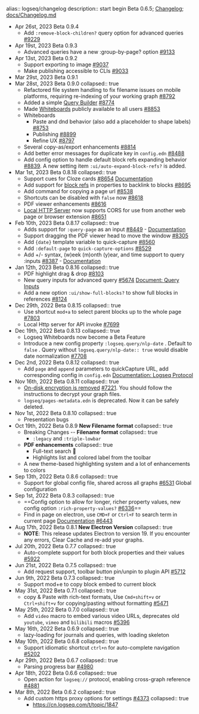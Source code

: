alias:: logseq/changelog
description:: start begin Beta 0.6.5; [Changelog](https://docs.logseq.com/#/page/changelog); [docs/Changelog.md](https://github.com/logseq/docs/blob/master/pages/Changelog.md?plain=1)

- Apr 26st, 2023  Beta 0.9.4
  - Add `:remove-block-children?` query option for advanced queries [#9229](https://github.com/logseq/logseq/pull/9229)
- Apr 19st, 2023  Beta 0.9.3
  - Advanced queries have a new :group-by-page? option [#9133](https://github.com/logseq/logseq/pull/9133)
- Apr 13st, 2023  Beta 0.9.2
  - Support exporting to image  [#9037](https://github.com/logseq/logseq/pull/9037)
  - Make publishing accessible to CLIs [#9033](https://github.com/logseq/logseq/pull/9033)
- Mar 29st, 2023  Beta 0.9.1
- Mar 28st, 2023 Beta 0.9.0
  collapsed:: true
  - Refactored file system handling to fix filename issues on mobile platforms, requiring re-indexing of your working graph [#8792](https://github.com/logseq/logseq/pull/8792)
  - Added a simple [Query Builder](https://docs.logseq.com/#/page/Query%20Builder) [#8774](https://github.com/logseq/logseq/pull/8774)
  - Made [Whiteboards](https://docs.logseq.com/#/page/whiteboard) publicly available to all users [#8853](https://github.com/logseq/logseq/pull/8853)
  - Whiteboards
    - Paste and dnd behavior (also add a placeholder to shape labels) [#8753](https://github.com/logseq/logseq/pull/8753)
    - Publishing [#8899](https://github.com/logseq/logseq/pull/8899)
    - Refine UX [#8797](https://github.com/logseq/logseq/pull/8797)
  - Several copy-as/export enhancements [#8814](https://github.com/logseq/logseq/pull/8814)
  - Add better error messages for duplicate key in `config.edn` [#8488](https://github.com/logseq/logseq/pull/8488)
  - Add config option to handle default block refs expanding behavior [#8839](https://github.com/logseq/logseq/pull/8839). A new setting item `:ui/auto-expand-block-refs?` is added.
- Mar 1st, 2023 Beta 0.8.18
  collapsed:: true
  - Support cues for Cloze cards [#8654](https://github.com/logseq/logseq/pull/8654) [Documentation](https://docs.logseq.com/#/page/cloze)
  - Add support for [block refs](https://docs.logseq.com/#/page/block%20reference) in properties to backlink to blocks [#8695](https://github.com/logseq/logseq/pull/8695)
  - Add command for copying a page url [#8538](https://github.com/logseq/logseq/pull/8538)
  - Shortcuts can be disabled with `false` now  [#8618](https://github.com/logseq/logseq/pull/8618)
  - PDF viewer enhancements [#8616](https://github.com/logseq/logseq/pull/8616)
  - [Local HTTP Server](https://docs.logseq.com/#/page/local%20http%20server) now supports CORS for use from another web page or browser extension [#8651](https://github.com/logseq/logseq/pull/8651)
- Feb 10th, 2023 Beta 0.8.17
  collapsed:: true
  - Adds support for `:query-page` as an input [#8449](https://github.com/logseq/logseq/pull/8449) - [Documentation](https://docs.logseq.com/#/page/advanced%20queries/block/query%20inputs)
  - Support dragging the PDF viewer head to move the window [#8305](https://github.com/logseq/logseq/pull/8305)
  - Add `{date}` template variable to quick-capture [#8560](https://github.com/logseq/logseq/pull/8560)
  - Add `:default-page` to `quick-capture-options` [#8529](https://github.com/logseq/logseq/pull/8529)
  - Add +/- syntax, (w)eek (m)onth (y)ear, and time support to query :inputs [#8387](https://github.com/logseq/logseq/pull/8387) - [Documentation](https://docs.logseq.com/#/page/advanced%20queries/block/query%20inputs)
- Jan 12th, 2023 Beta 0.8.16
  collapsed:: true
  - PDF highlight drag & drop [#8103](https://github.com/logseq/logseq/pull/8103)
  - New query inputs for advanced query [#5674](https://github.com/logseq/logseq/pull/5674) [Document: Query Inputs](https://docs.logseq.com/#/page/advanced%20queries/block/query%20inputs)
  - Add a new option `:ui/show-full-blocks?` to show full blocks in references [#8124](https://github.com/logseq/logseq/pull/8124)
- Dec 29th, 2022 Beta 0.8.15
  collapsed:: true
  - Use shortcut  `mod+a`  to select parent blocks up to the whole page [#7803](https://github.com/logseq/logseq/pull/7803)
  - Local Http server for API invoke [#7699](https://github.com/logseq/logseq/pull/7699)
- Dec 19th, 2022 Beta 0.8.13
  collapsed:: true
  - Logseq Whiteboards now become a Beta Feature
  - Introduce a new config property  `:logseq.query/nlp-date` . Default to  `false` . Query without  `logseq.query/nlp-date:: true`  would disable date normalization [#7708](https://github.com/logseq/logseq/pull/7708)
- Dec 2nd, 2022 Beta 0.8.12
  collapsed:: true
  - Add  `page`  and  `append`  parameters to quickCapture URL, add corresponding config in  `config.edn`  [Documentation: Logseq Protocol](https://docs.logseq.com/#/page/Logseq%20Protocol)
- Nov 16th, 2022 Beta 0.8.11
  collapsed:: true
  - [On-disk encryption is removed](https://discuss.logseq.com/t/deprecation-of-on-disk-encryption/12334) [#7221](https://github.com/logseq/logseq/pull/7221). You should follow the instructions to decrypt your graph files.
  - `logseq/pages-metadata.edn`  is deprecated. Now it can be safely deleted.
- Nov 1st, 2022 Beta 0.8.10
  collapsed:: true
  - Presentation bugs
- Oct 19th, 2022 Beta 0.8.9 **New Filename format**
  collapsed:: true
  - Breaking Changes -- **Filename format**
    collapsed:: true
    - `:legacy`  and  `:triple-lowbar`
  - **PDF enhancements**
    collapsed:: true
    - Full-text search 🎉
    - Highlights list and colored label from the toolbar
  - A new theme-based highlighting system and a lot of enhancements to colors
- Sep 13th, 2022 Beta 0.8.6
  collapsed:: true
  - Support for global config file, shared across all graphs [#6531](https://github.com/logseq/logseq/pull/6531) Global configuration
- Sep 1st, 2022 Beta 0.8.3
  collapsed:: true
  - ==Config option to allow for longer, richer property values, new config option `:rich-property-values?` [#6336](https://github.com/logseq/logseq/pull/6336)==
  - Find in page on electron, use `CMD+F` or `Ctrl+F` to search term in current page [Documentation](https://docs.logseq.com/#/page/Find%20in%20page) [#6443](https://github.com/logseq/logseq/pull/6443)
- Aug 17th, 2022 Beta 0.8.1 **New  Electron Version**
  collapsed:: true
  - **NOTE**: This release updates Electron to version 19. If you encounter any errors, Clear Cache and re-add your graphs.
- Jul 20th, 2022 Beta 0.7.7
  collapsed:: true
  - Auto-complete support for both block properties and their values [#5922](https://github.com/logseq/logseq/pull/5922)
- Jun 21st, 2022 Beta 0.7.5
  collapsed:: true
  - Add request support, toolbar button pin/unpin to plugin API [#5712](https://github.com/logseq/logseq/pull/5712)
- Jun 9th, 2022 Beta 0.7.3
  collapsed:: true
  - Support mod+e to copy block embed to current block
- May 31st, 2022 Beta 0.7.1
  collapsed:: true
  - copy & Paste with rich-text formats, Use `Cmd+shift+v` or `Ctrl+shift+v` for copying/pasting without formatting [#5471](https://github.com/logseq/logseq/pull/5471)
- May 25th, 2022 Beta 0.7.0
  collapsed:: true
  - Add `video` macro to embed various video URLs, deprecates old `youtube`, `vimeo` and `bilibili` macros [#5396](https://github.com/logseq/logseq/pull/5396)
- May 16th, 2022 Beta 0.6.9
  collapsed:: true
  - lazy-loading for journals and queries, with loading skeleton
- May 10th, 2022 Beta 0.6.8
  collapsed:: true
  - Support idiomatic shortcut `ctrl+n` for auto-complete navigation [#5202](https://github.com/logseq/logseq/pull/5202)
- Apr 29th, 2022 Beta 0.6.7
  collapsed:: true
  - Parsing progress bar [#4980](https://github.com/logseq/logseq/pull/4980)
- Apr 18th, 2022 Beta 0.6.6
  collapsed:: true
  - Open action for `logseq://` protocol, enabling cross-graph reference [#4881](https://github.com/logseq/logseq/pull/4881)
- Mar 8th, 2022 Beta 0.6.2
  collapsed:: true
  - Add custom https proxy options for settings [#4373](https://github.com/logseq/logseq/pull/4373)
    collapsed:: true
    - https://cn.logseq.com/t/topic/1847